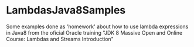 # LambdasJava8Samples

Some examples done as 'homework' about how to use lambda expressions in Java8 from the oficial Oracle training "JDK 8 Massive Open and Online Course: Lambdas and Streams Introduction"
